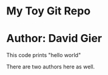 # My Toy Git Repo
# Author: David Gier

This code prints "hello world"

There are two authors here as well.
